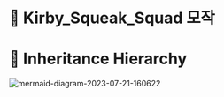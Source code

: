 # 🌱 Kirby_Squeak_Squad 모작

# 📍 Inheritance Hierarchy

![mermaid-diagram-2023-07-21-160622](https://github.com/devJSY/Kirby_Squeak_Squad/assets/90514882/8a37bca2-8b2d-47fb-962e-cdc4034f7e96)
